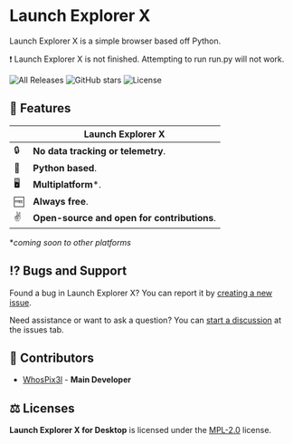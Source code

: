 # Launch Explorer X
Launch Explorer X is a simple browser based off Python.

:exclamation: Launch Explorer X is not finished. Attempting to run run.py will not work.

![All Releases](https://img.shields.io/github/downloads/WhosPix3l/Launch-Explorer-X/total?style=plastic) ![GitHub stars](https://img.shields.io/github/stars/WhosPix3l/Launch-Explorer-X?style=plastic) ![License](https://img.shields.io/github/license/WhosPix3l/Launch-Explorer-X?style=plastic)

## 🚀 Features

|  | Launch Explorer X |
| - | ------------ |
| 🔒 | **No data tracking or telemetry**.|
| 🐍 | **Python based**.|
| 🖥️ | **Multiplatform***. |
| 🆓 | **Always free**.|
| ✌️ | **Open-source and open for contributions**.|

**coming soon to other platforms*

## ⁉️ Bugs and Support
Found a bug in Launch Explorer X? You can report it by [creating a new issue](https://github.com/WhosPix3l/Launch-Explorer-X/issues).

Need assistance or want to ask a question? You can [start a discussion](https://github.com/dothq/browser/discussions/new) at the issues tab.

## 🤝 Contributors
- [WhosPix3l](https://github.com/WhosPix3l) - **Main Developer**

## ⚖️ Licenses
**Launch Explorer X for Desktop** is licensed under the [MPL-2.0](https://www.mozilla.org/en-US/MPL/2.0) license.
